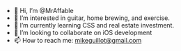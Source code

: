 - 👋 Hi, I’m @MrAffable
- 👀 I’m interested in guitar, home brewing, and exercise.
- 🌱 I’m currently learning CSS and real estate investment.
- 💞️ I’m looking to collaborate on iOS development
- 📫 How to reach me: mikeguillot@gmail.com

<!---
MrAffable/MrAffable is a ✨ special ✨ repository because its `README.md` (this file) appears on your GitHub profile.
You can click the Preview link to take a look at your changes.
--->
